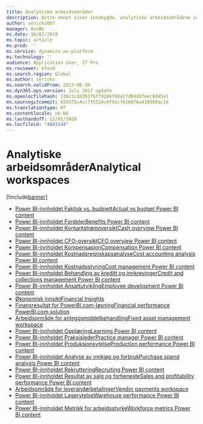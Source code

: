 ```yaml
---
title: Analytiske arbeidsområder
description: Dette emnet viser innebygde, analytiske arbeidsområdene som er tilgjengelige, og henviser til ressurser der du kan lære mer om dem.
author: sericks007
manager: AnnBe
ms.date: 10/02/2019
ms.topic: article
ms.prod: ''
ms.service: dynamics-ax-platform
ms.technology: ''
audience: Application User, IT Pro
ms.reviewer: kfend
ms.search.region: Global
ms.author: sericks
ms.search.validFrom: 2017-06-30
ms.dyn365.ops.version: July 2017 update
ms.openlocfilehash: 136c3cdd391f6ff92d6760a17d89ddfeec8d45a1
ms.sourcegitcommit: 659375c4cc7f5524cbf91cf6160f6a410960ac16
ms.translationtype: HT
ms.contentlocale: nb-NO
ms.lasthandoff: 12/05/2020
ms.locfileid: "4683144"
---
```

# <a name="analytical-workspaces"></a><span data-ttu-id="e2f8a-103">Analytiske arbeidsområder</span><span class="sxs-lookup"><span data-stu-id="e2f8a-103">Analytical workspaces</span></span>
[!include[banner](../includes/banner.md)]

- [<span data-ttu-id="e2f8a-104">Power BI-innholdet Faktisk vs. budsjett</span><span class="sxs-lookup"><span data-stu-id="e2f8a-104">Actual vs budget Power BI content</span></span>](ledger-budgets-power-bi.md)
- [<span data-ttu-id="e2f8a-105">Power BI-innholdet Fordeler</span><span class="sxs-lookup"><span data-stu-id="e2f8a-105">Benefits Power BI content</span></span>](benefits-power-bi.md)
- [<span data-ttu-id="e2f8a-106">Power BI-innholdet Kontantstrømoversikt</span><span class="sxs-lookup"><span data-stu-id="e2f8a-106">Cash overview Power BI content</span></span>](../../../finance/cash-bank-management/Cash-Overview-Power-BI-content.md)
- [<span data-ttu-id="e2f8a-107">Power BI-innholdet CFO-oversikt</span><span class="sxs-lookup"><span data-stu-id="e2f8a-107">CFO overview Power BI content</span></span>](CFO-power-bi.md)
- [<span data-ttu-id="e2f8a-108">Power BI-innholdet Kompensasjon</span><span class="sxs-lookup"><span data-stu-id="e2f8a-108">Compensation Power BI content</span></span>](compensation-power-bi.md)
- [<span data-ttu-id="e2f8a-109">Power BI-innholdet Kostnadsregnskapsanalyse</span><span class="sxs-lookup"><span data-stu-id="e2f8a-109">Cost accounting analysis Power BI content</span></span>](cost-accounting-analysis-content-pack.md) 
- [<span data-ttu-id="e2f8a-110">Power BI-innholdet Kostnadsstyring</span><span class="sxs-lookup"><span data-stu-id="e2f8a-110">Cost management Power BI content</span></span>](cost-management-content-pack.md)
- [<span data-ttu-id="e2f8a-111">Power BI-innholdet Behandling av kreditt og innkrevinger</span><span class="sxs-lookup"><span data-stu-id="e2f8a-111">Credit and collections management Power BI content</span></span>](../../../finance/accounts-receivable/credit-collections-power-bi.md)
- [<span data-ttu-id="e2f8a-112">Power BI-innholdet Ansattutvikling</span><span class="sxs-lookup"><span data-stu-id="e2f8a-112">Employee development Power BI content</span></span>](employee-development-PBI.md) 
- [<span data-ttu-id="e2f8a-113">Økonomisk innsikt</span><span class="sxs-lookup"><span data-stu-id="e2f8a-113">Financial Insights</span></span>](financial-insights.md)
- [<span data-ttu-id="e2f8a-114">Finansresultat for PowerBI.com-løsning</span><span class="sxs-lookup"><span data-stu-id="e2f8a-114">Financial performance PowerBI.com solution</span></span>](financial-performance-power-bi-content-pack.md)
- [<span data-ttu-id="e2f8a-115">Arbeidsområde for anleggsmiddelbehandling</span><span class="sxs-lookup"><span data-stu-id="e2f8a-115">Fixed asset management workspace</span></span>](../../../finance/fixed-assets/Fixed-asset-management-workspace.md)
- [<span data-ttu-id="e2f8a-116">Power BI-innholdet Opplæring</span><span class="sxs-lookup"><span data-stu-id="e2f8a-116">Learning Power BI content</span></span>](learning-power-bi.md)
- [<span data-ttu-id="e2f8a-117">Power BI-innholdet Praksisleder</span><span class="sxs-lookup"><span data-stu-id="e2f8a-117">Practice manager Power BI content</span></span>](practice-manager-power-bi.md)
- [<span data-ttu-id="e2f8a-118">Power BI-innholdet Produksjonsytelse</span><span class="sxs-lookup"><span data-stu-id="e2f8a-118">Production performance Power BI content</span></span>](production-performance-power-bi.md)
- [<span data-ttu-id="e2f8a-119">Power BI-innholdet Analyse av innkjøp og forbruk</span><span class="sxs-lookup"><span data-stu-id="e2f8a-119">Purchase spend analysis Power BI content</span></span>](purchase-content-pack-for-power-bi.md) 
- [<span data-ttu-id="e2f8a-120">Power BI-innholdet Rekruttering</span><span class="sxs-lookup"><span data-stu-id="e2f8a-120">Recruiting Power BI content</span></span>](recruiting-analysis-power-bi-content-pack.md) 
- [<span data-ttu-id="e2f8a-121">Power BI-innholdet Resultat av salg og fortjeneste</span><span class="sxs-lookup"><span data-stu-id="e2f8a-121">Sales and profitability performance Power BI content</span></span>](sales-profitability-performance-content-pack.md)
- [<span data-ttu-id="e2f8a-122">Arbeidsområde for leverandørbetalinger</span><span class="sxs-lookup"><span data-stu-id="e2f8a-122">Vendor payments workspace</span></span>](../../../finance/accounts-payable/Vendor-payments-workspace.md)
- [<span data-ttu-id="e2f8a-123">Power BI-innholdet Lagerytelse</span><span class="sxs-lookup"><span data-stu-id="e2f8a-123">Warehouse performance Power BI content</span></span>](warehouse-power-bi-content.md)
- [<span data-ttu-id="e2f8a-124">Power BI-innholdet Metrikk for arbeidsstyrke</span><span class="sxs-lookup"><span data-stu-id="e2f8a-124">Workforce metrics Power BI content</span></span>](workforce-analysis-power-bi-content-pack.md)

